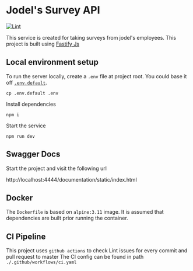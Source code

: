 # Jodel's Survey API

[![Lint](https://github.com/AkshayKomarla/jodel-survey/actions/workflows/ci.yaml/badge.svg?branch=master)](https://github.com/AkshayKomarla/jodel-survey/actions/workflows/ci.yaml)

This service is created for taking surveys from jodel's employees.
This project is built using [Fastify Js](https://github.com/fastify/fastify)

## Local environment setup

To run the server locally, create a `.env` file at project root.
You could base it off [`.env.default`](.env.default).

```shell
cp .env.default .env
```

Install dependencies

```shell
npm i
```

Start the service

```shell
npm run dev
```

## Swagger Docs

Start the project and visit the following url

http://localhost:4444/documentation/static/index.html

## Docker

The `Dockerfile` is based on `alpine:3.11` image. It is assumed that dependencies are built prior running the container.

## CI Pipeline

This project uses `github actions` to check Lint issues for every commit and pull request to master
The CI config can be found in path `./.github/workflows/ci.yaml`
